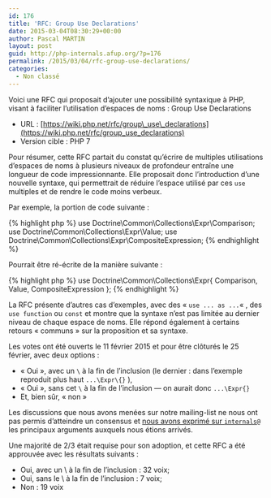 ```yaml
---
id: 176
title: 'RFC: Group Use Declarations'
date: 2015-03-04T08:30:29+00:00
author: Pascal MARTIN
layout: post
guid: http://php-internals.afup.org/?p=176
permalink: /2015/03/04/rfc-group-use-declarations/
categories:
  - Non classé
---
```

Voici une RFC qui proposait d&rsquo;ajouter une possibilité syntaxique à PHP, visant à faciliter l&rsquo;utilisation d&rsquo;espaces de noms : Group Use Declarations

  * URL : [https://wiki.php.net/rfc/group\_use\_declarations](https://wiki.php.net/rfc/group_use_declarations)
  * Version cible : PHP 7

Pour résumer, cette RFC partait du constat qu&rsquo;écrire de multiples utilisations d&rsquo;espaces de noms à plusieurs niveaux de profondeur entraîne une longueur de code impressionnante. Elle proposait donc l&rsquo;introduction d&rsquo;une nouvelle syntaxe, qui permettrait de réduire l&rsquo;espace utilisé par ces `use` multiples et de rendre le code moins verbeux.

Par exemple, la portion de code suivante :

{% highlight php %}
    use Doctrine\Common\Collections\Expr\Comparison;
    use Doctrine\Common\Collections\Expr\Value;
    use Doctrine\Common\Collections\Expr\CompositeExpression;
{% endhighlight %}

Pourrait être ré-écrite de la manière suivante :

{% highlight php %}
    use Doctrine\Common\Collections\Expr\{ Comparison, Value, CompositeExpression };
{% endhighlight %}

La RFC présente d&rsquo;autres cas d&rsquo;exemples, avec des &laquo;&nbsp;`use ... as ...`&laquo;&nbsp;, des `use function` ou `const` et montre que la syntaxe n&rsquo;est pas limitée au dernier niveau de chaque espace de noms. Elle répond également à certains retours &laquo;&nbsp;communs&nbsp;&raquo; sur la proposition et sa syntaxe.

Les votes ont été ouverts le 11 février 2015 et pour être clôturés le 25 février, avec deux options :

  * &laquo;&nbsp;Oui&nbsp;&raquo;, avec un `\` à la fin de l&rsquo;inclusion (le dernier : dans l&rsquo;exemple reproduit plus haut `...\Expr\{}` ),
  * &laquo;&nbsp;Oui&nbsp;&raquo;, sans cet `\` à la fin de l&rsquo;inclusion &#8212; on aurait donc `...\Expr{}`
  * Et, bien sûr, &laquo;&nbsp;non&nbsp;&raquo;

Les discussions que nous avons menées sur notre mailing-list ne nous ont pas permis d&rsquo;atteindre un consensus et [nous avons exprimé sur `internals@`](http://news.php.net/php.internals/83770) les principaux arguments auxquels nous étions arrivés.

Une majorité de 2/3 était requise pour son adoption, et cette RFC a été approuvée avec les résultats suivants :

  * Oui, avec un \ à la fin de l&rsquo;inclusion : 32 voix;
  * Oui, sans le \ à la fin de l&rsquo;inclusion : 7 voix;
  * Non : 19 voix
